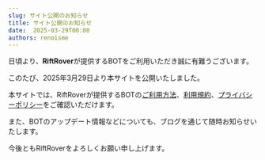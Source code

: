 ```yaml
---
slug: サイト公開のお知らせ
title: サイト公開のお知らせ
date:  2025-03-29T00:00
authors: renoisme
---
```


日頃より、**RiftRover**が提供するBOTをご利用いただき誠に有難うございます。

<!-- truncate -->

このたび、2025年3月29日より本サイトを公開いたしました。

本サイトでは、RiftRoverが提供するBOTの[ご利用方法](/docs/intro)、[利用規約](/terms-of-use)、[プライバシーポリシー](/privacy-policy)をご確認いただけます。

また、BOTのアップデート情報などについても、ブログを通じて随時お知らせいたします。

今後ともRiftRoverをよろしくお願い申し上げます。
